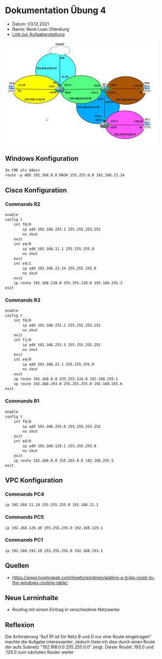 # Dokumentation Übung 4 
- Datum: 03.12.2021
- Name: René Luan Ottenburg
- [Link zur Aufgabenstellung](https://gitlab.com/ch-tbz-it/Stud/m129/-/tree/main/07_GNS3%20Labor%20Anforderungen#4-labor-3-ping-%C3%BCber-router-3-subnetze-und-lokalem-pc)

![GNS3 Screenshot meines Labors](images/gns3_P2UYCK7UI9.png)

## Windows Konfiguration
```
Im CMD als Admin
route -p ADD 192.168.0.0 MASK 255.255.0.0 192.168.23.24
```

## Cisco Konfiguration
### Commands R2
```
enable
config t
    int f0/0
        ip add 192.168.255.1 255.255.255.252
        no shut 
    exit
    int e4/0
        ip add 192.168.11.1 255.255.255.0
        no shut 
    exit
    int e4/1
        ip add 192.168.23.24 255.255.255.0
        no shut 
    exit
    ip route 192.168.128.0 255.255.128.0 192.168.255.2
exit
```
### Commands R3
```
enable
config t
    int f0/0
        ip add 192.168.255.2 255.255.255.252
        no shut 
    exit
    int f1/0
        ip add 192.168.255.5 255.255.255.252
        no shut 
    exit
    int e4/0
        ip add 192.168.21.1 255.255.255.0
        no shut 
    exit
    ip route 192.168.8.0 255.255.224.0 192.168.255.1
    ip route 192.168.193.0 255.255.255.0 192.168.255.6
exit
```
### Commands R1
```
enable
config t
    int f0/0
        ip add 192.168.255.6 255.255.255.252
        no shut 
    exit
    int e4/0
        ip add 192.168.129.1 255.255.255.0
        no shut 
    exit
    ip route 192.168.0.0 255.255.0.0 192.168.255.5
exit
```

## VPC Konfiguration
### Commands PC4
```
ip 192.168.11.10 255.255.255.0 192.168.11.1
```
### Commands PC5
```
ip 192.168.129.10 255.255.255.0 192.168.129.1
```
### Commands PC1
```
ip 192.168.193.10 255.255.255.0 192.168.193.1
```
## Quellen
- https://www.howtogeek.com/howto/windows/adding-a-tcpip-route-to-the-windows-routing-table/

## Neue Lerninhalte
- Routing mit einem Eintrag in verschiedene Netzwerke

## Reflexion
Die Anforderung "Auf R1 ist für Netz B und D nur eine Route eingetragen" machte die Aufgabe interessanter. Jedoch löste ich dies durch einen Route der aufs Subnetz "192.168.0.0 255.255.0.0" zeigt. Dieser Routet .193.0 und .129.0 zum nächsten Router weiter
